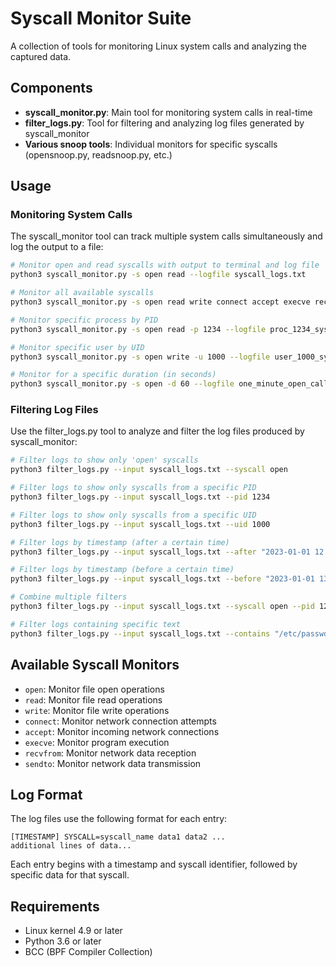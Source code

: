 # Syscall Monitor Suite

A collection of tools for monitoring Linux system calls and analyzing the captured data.

## Components

- **syscall_monitor.py**: Main tool for monitoring system calls in real-time
- **filter_logs.py**: Tool for filtering and analyzing log files generated by syscall_monitor
- **Various snoop tools**: Individual monitors for specific syscalls (opensnoop.py, readsnoop.py, etc.)

## Usage

### Monitoring System Calls

The syscall_monitor tool can track multiple system calls simultaneously and log the output to a file:

```bash
# Monitor open and read syscalls with output to terminal and log file
python3 syscall_monitor.py -s open read --logfile syscall_logs.txt

# Monitor all available syscalls
python3 syscall_monitor.py -s open read write connect accept execve recvfrom sendto --logfile all_syscalls.txt

# Monitor specific process by PID
python3 syscall_monitor.py -s open read -p 1234 --logfile proc_1234_syscalls.txt

# Monitor specific user by UID
python3 syscall_monitor.py -s open write -u 1000 --logfile user_1000_syscalls.txt

# Monitor for a specific duration (in seconds)
python3 syscall_monitor.py -s open -d 60 --logfile one_minute_open_calls.txt
```

### Filtering Log Files

Use the filter_logs.py tool to analyze and filter the log files produced by syscall_monitor:

```bash
# Filter logs to show only 'open' syscalls
python3 filter_logs.py --input syscall_logs.txt --syscall open

# Filter logs to show only syscalls from a specific PID
python3 filter_logs.py --input syscall_logs.txt --pid 1234

# Filter logs to show only syscalls from a specific UID
python3 filter_logs.py --input syscall_logs.txt --uid 1000

# Filter logs by timestamp (after a certain time)
python3 filter_logs.py --input syscall_logs.txt --after "2023-01-01 12:00:00"

# Filter logs by timestamp (before a certain time)
python3 filter_logs.py --input syscall_logs.txt --before "2023-01-01 13:00:00"

# Combine multiple filters
python3 filter_logs.py --input syscall_logs.txt --syscall open --pid 1234 --output filtered_logs.txt

# Filter logs containing specific text
python3 filter_logs.py --input syscall_logs.txt --contains "/etc/passwd"
```

## Available Syscall Monitors

- `open`: Monitor file open operations
- `read`: Monitor file read operations
- `write`: Monitor file write operations
- `connect`: Monitor network connection attempts
- `accept`: Monitor incoming network connections
- `execve`: Monitor program execution
- `recvfrom`: Monitor network data reception
- `sendto`: Monitor network data transmission

## Log Format

The log files use the following format for each entry:

```
[TIMESTAMP] SYSCALL=syscall_name data1 data2 ...
additional lines of data...
```

Each entry begins with a timestamp and syscall identifier, followed by specific data for that syscall.

## Requirements

- Linux kernel 4.9 or later
- Python 3.6 or later
- BCC (BPF Compiler Collection) 